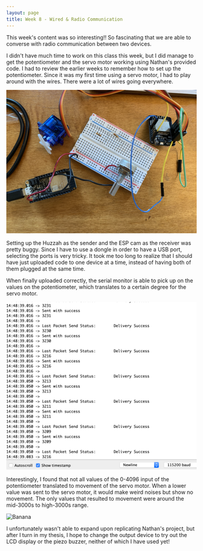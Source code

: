 ```yaml
---
layout: page
title: Week 8 - Wired & Radio Communication
---
```


This week's content was so interesting!! So fascinating that we are able to converse with radio communication between two devices. 

I didn't have much time to work on this class this week, but I did manage to get the potentiometer and the servo motor working using Nathan's provided code. I had to review the earlier weeks to remember how to set up the potentiometer. Since it was my first time using a servo motor, I had to play around with the wires. There were a lot of wires going everywhere. 

![Banana](assets/week8-setup.jpg)

Setting up the Huzzah as the sender and the ESP cam as the receiver was pretty buggy. Since I have to use a dongle in order to have a USB port, selecting the ports is very tricky. It took me too long to realize that I should have just uploaded code to one device at a time, instead of having both of them plugged at the same time. 

When finally uploaded correctly, the serial monitor is able to pick up on the values on the potentiometer, which translates to a certain degree for the servo motor. 

![Banana](assets/week8-monitor.png)

Interestingly, I found that not all values of the 0-4096 input of the potentiometer translated to movement of the servo motor. When a lower value was sent to the servo motor, it would make weird noises but show no movement. The only values that resulted to movement were around the mid-3000s to high-3000s range.

![Banana](assets/week8-gif.gif)

I unfortunately wasn't able to expand upon replicating Nathan's project, but after I turn in my thesis, I hope to change the output device to try out the LCD display or the piezo buzzer, neither of which I have used yet!
